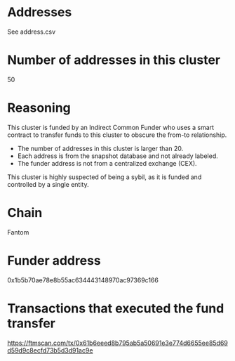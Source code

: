 # Addresses

See address.csv

# Number of addresses in this cluster

50

# Reasoning

This cluster is funded by an Indirect Common Funder who uses a smart contract to transfer funds to this cluster to obscure the from-to relationship.

- The number of addresses in this cluster is larger than 20.
- Each address is from the snapshot database and not already labeled.
- The funder address is not from a centralized exchange (CEX).

This cluster is highly suspected of being a sybil, as it is funded and controlled by a single entity.

# Chain

Fantom

# Funder address

0x1b5b70ae78e8b55ac634443148970ac97369c166

# Transactions that executed the fund transfer

https://ftmscan.com/tx/0x61b6eeed8b795ab5a50691e3e774d6655ee85d69d59d9c8ecfd73b5d3d91ac9e

